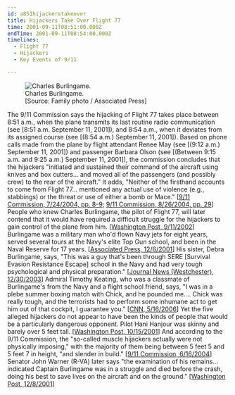 ```yaml
---
id: a851hijackerstakeover
title: Hijackers Take Over Flight 77
time: 2001-09-11T08:51:00.000Z
endTime: 2001-09-11T08:54:00.000Z
timelines:
  - Flight 77
  - Hijackers
  - Key Events of 9/11

---
```


<figure class="image">
  <img alt="Charles Burlingame." src="http://cdn.historycommons.org/images/events/a063_charles_burnlingame_2050081722-16287.jpg" />
  <figcaption>Charles Burlingame.<br>[Source: Family photo / Associated Press]</figcaption>
</figure>

The 9/11 Commission says the hijacking of Flight 77 takes place between 8:51 a.m., when the plane transmits its last routine radio communication (see [8:51 a.m. September 11, 2001]), and 8:54 a.m., when it deviates from its assigned course (see [(8:54 a.m.) September 11, 2001]). Based on phone calls made from the plane by flight attendant Renee May (see [(9:12 a.m.) September 11, 2001]) and passenger Barbara Olson (see [(Between 9:15 a.m. and 9:25 a.m.) September 11, 2001]), the commission concludes that the hijackers "initiated and sustained their command of the aircraft using knives and box cutters… and moved all of the passengers (and possibly crew) to the rear of the aircraft." It adds, "Neither of the firsthand accounts to come from Flight 77… mentioned any actual use of violence (e.g., stabbings) or the threat or use of either a bomb or Mace." [[9/11 Commission, 7/24/2004, pp. 8-9][1]; [9/11 Commission, 8/26/2004, pp. 29][2]] People who knew Charles Burlingame, the pilot of Flight 77, will later contend that it would have required a difficult struggle for the hijackers to gain control of the plane from him. [[Washington Post, 9/11/2002][3]] Burlingame was a military man who'd flown Navy jets for eight years, served several tours at the Navy's elite Top Gun school, and been in the Naval Reserve for 17 years. [[Associated Press, 12/6/2001][4]] His sister, Debra Burlingame, says, "This was a guy that's been through SERE [Survival Evasion Resistance Escape] school in the Navy and had very tough psychological and physical preparation." [[Journal News (Westchester), 12/30/2003][5]] Admiral Timothy Keating, who was a classmate of Burlingame's from the Navy and a flight school friend, says, "I was in a plebe summer boxing match with Chick, and he pounded me.… Chick was really tough, and the terrorists had to perform some inhumane act to get him out of that cockpit, I guarantee you." [[CNN, 5/16/2006][6]] Yet the five alleged hijackers do not appear to have been the kinds of people that would be a particularly dangerous opponent. Pilot Hani Hanjour was skinny and barely over 5 feet tall. [[Washington Post, 10/15/2001][7]] And according to the 9/11 Commission, the "so-called muscle hijackers actually were not physically imposing," with the majority of them being between 5 feet 5 and 5 feet 7 in height, "and slender in build." [[9/11 Commission, 6/16/2004][8]] Senator John Warner (R-VA) later says "the examination of his remains… indicated Captain Burlingame was in a struggle and died before the crash, doing his best to save lives on the aircraft and on the ground." [[Washington Post, 12/8/2001][9]]

[1]: https://web.archive.org/web/20041020144854/http://www.decloah.com/mirrors/9-11/911_Report.txt
[2]: https://www.hsdl.org/?view&did=484625
[3]: https://www.washingtonpost.com/wp-srv/metro/specials/attacked/victims/v_150.html
[4]: https://web.archive.org/web/20040616214603/http://www.sptimes.com/News/120601/Worldandnation/Arlington_plot_sought.shtml
[5]: https://web.archive.org/web/20040313173130/http://www.nynews.com/newsroom/123003/a0130wtcsister.html
[6]: http://transcripts.cnn.com/TRANSCRIPTS/0605/16/lol.03.html
[7]: https://www.washingtonpost.com/archive/politics/2001/10/15/hanjour-a-study-in-paradox/fce4da67-a6c6-4c2a-b7fa-f1cb9a1fcc6a
[8]: https://web.archive.org/web/20040617022619/http://www.msnbc.msn.com/id/5224099/
[9]: https://www.washingtonpost.com/archive/politics/2001/12/08/an-about-face-on-pilots-burial/a81dd56c-4ec1-4112-b7e7-54f7ced3018f/
